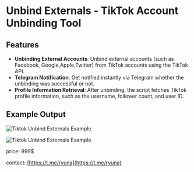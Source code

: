 # Unbind Externals - TikTok Account Unbinding Tool

## Features

- **Unbinding External Accounts**: Unbind external accounts (such as Facebook, Google,Apple,Twitter) from TikTok accounts using the TikTok API.
- **Telegram Notification**: Get notified instantly via Telegram whether the unbinding was successful or not.
- **Profile Information Retrieval**: After unbinding, the script fetches TikTok profile information, such as the username, follower count, and user ID.

## Example Output
![Tiktok Unbind Externals Example](https://i.postimg.cc/Ls487FPg/IMG-8909.jpg)

![Tiktok Unbind Externals Example](https://i.postimg.cc/4NGnrzsB/IMG-8912.png)

price: 999$

contact: [https://t.me/ryuna](https://t.me/ryuna)
